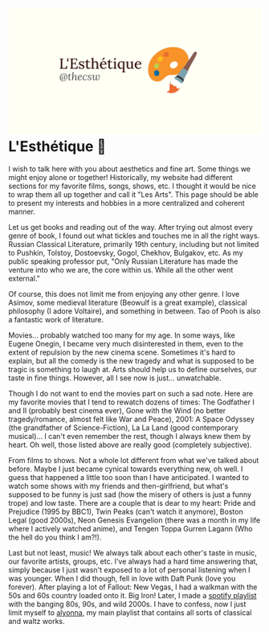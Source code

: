 ![preview](./preview.png)
L\'Esthétique 🎨
===============

I wish to talk here with you about aesthetics and fine art. Some things
we might enjoy alone or together! Historically, my website had different
sections for my favorite films, songs, shows, etc. I thought it would be
nice to wrap them all up together and call it \"Les Arts\". This page
should be able to present my interests and hobbies in a more centralized
and coherent manner.

Let us get books and reading out of the way. After trying out almost
every genre of book, I found out what tickles and touches me in all the
right ways. Russian Classical Literature, primarily 19th century,
including but not limited to Pushkin, Tolstoy, Dostoevsky, Gogol,
Chekhov, Bulgakov, etc. As my public speaking professor put, \"Only
Russian Literature has made the venture into who we are, the core within
us. While all the other went external.\"

Of course, this does not limit me from enjoying any other genre. I love
Asimov, some medieval literature (Beowulf is a great example), classical
philosophy (I adore Voltaire), and something in between. Tao of Pooh is
also a fantastic work of literature.

Movies... probably watched too many for my age. In some ways, like
Eugene Onegin, I became very much disinterested in them, even to the
extent of repulsion by the new cinema scene. Sometimes it\'s hard to
explain, but all the comedy is the new tragedy and what is supposed to
be tragic is something to laugh at. Arts should help us to define
ourselves, our taste in fine things. However, all I see now is just...
unwatchable.

Though I do not want to end the movies part on such a sad note. Here are
my favorite movies that I tend to rewatch dozens of times: The Godfather
I and II (probably best cinema ever), Gone with the Wind (no better
tragedy/romance, almost felt like War and Peace), 2001: A Space Odyssey
(the grandfather of Science-Fiction), La La Land (good contemporary
musical)... I can\'t even remember the rest, though I always knew them
by heart. Oh well, those listed above are really good (completely
subjective).

From films to shows. Not a whole lot different from what we\'ve talked
about before. Maybe I just became cynical towards everything new, oh
well. I guess that happened a little too soon than I have anticipated. I
wanted to watch some shows with my friends and then-girlfriend, but
what\'s supposed to be funny is just sad (how the misery of others is
just a funny trope) and low taste. There are a couple that is dear to my
heart: Pride and Prejudice (1995 by BBC1), Twin Peaks (can\'t watch it
anymore), Boston Legal (good 2000s), Neon Genesis Evangelion (there was
a month in my life where I actively watched anime), and Tengen Toppa
Gurren Lagann (Who the hell do you think I am?!).

Last but not least, music! We always talk about each other\'s taste in
music, our favorite artists, groups, etc. I\'ve always had a hard time
answering that, simply because I just wasn\'t exposed to a lot of
personal listening when I was younger. When I did though, fell in love
with Daft Punk (love you forever). After playing a lot of Fallout: New
Vegas, I had a walkman with the 50s and 60s country loaded onto it. Big
Iron! Later, I made a [spotify
playlist](https://open.spotify.com/playlist/3kEBOeXVLWG3Y8P3KUEn1a?si=8bcd5d952f7d4011)
with the banging 80s, 90s, and wild 2000s. I have to confess, now I just
limit myself to
[alyonna](https://open.spotify.com/playlist/4ZZv8ppIChHJeNoj5rW3oC?si=18b24d7ae7174973),
my main playlist that contains all sorts of classical and waltz works.
